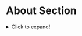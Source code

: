 # About Section
<details>
  <summary>Click to expand!</summary>
  
  ## About me
  1. A numbered list
 
 # Contact Me
<details>
  <summary>Click to expand!</summary>
  
  ## Cell and Email
  1. Cell 984 292 2591
  2. Email Lucas.edmisten82@gmail.com

# Lucas Edmisten Data Analytics Projects

Project 1 -
Predicting best ways to win a chess match.
* I went through different variables in a chess match to see what corelates to winning.
* The two main points I found that correlate with winning are:
* 1) Having the opening move (Being the white pieces)
* 2) Starting with one of these 5 opening moves - 
* - Slav Defense: Exchange Variation
* - Nimzowitsch Defense: Kennedy Variation
* - King's Pawn Game: Leonardis Variation
* - Queen's Pawn Game: Zukertort Variation
* - Philidor Defense

Project 2 -
Predicting a Players Fantasy Football Value
* The goal was to find if ther were any signficant variables that led to a player having a high Fantasy Football output. 
* I tested multiple variables to see what predicted a high value and found these to predict success. 
* 1) A player coming from the SEC in college has the highest predictor of Fantasy Value.
* 2) A player at the age of 24 has the highest chance of having high Fantasy Value.
* 3) Combine values such as 40 yard dash, shuttle and wonderlic are not predictors towards Fantasy Value

Project 3 - 
Are NBA players better than they were historically?
* The goal was to see if players statistics were significantly better now than they were historically and if they were why?
* 1 - Average scoring per player went up but the top scorers still were in earlier years. 
* 2 - Complete stats rose in all categories for players which correlated with pace of play

Project 4 - 
What factors need to be addressed to reduce crime and police violence in America
* •	We found that Blacks and Hispanics are killed by a higher rate per population than Whites. 
* •	There is a correlation with the poverty rate in the counties with high crime. 
* •	There is a high rate of Police related crimes in the Southwest, Arizona and Texas region. 
* •	Black and White Segregation correlate very strongly with Crime. Areas more integrated have less crime.
* •	There does not seem to be much correlation in State voting and crime. 

Project 5 - 
Is the idea of flying safe and what is the safest airline?
* 1) Flying Commercial has a very small number of incidents when compared with the complete data. 
* 2) When comparing flying to alternate modes of transportation it is by far the safest. 
* 3) Airline accidents have been decreasing over the years and are at an all time low. 
* 4) Southwest is the safest airline to fly by the numbers. 

Project 6 - 
Is there a correlation between political stance and an areas Coronavirus response, outbreaks and shutdowns.
* 1) Areas of smaller population had a higher google search rate towards Covid being a Hoax per population.
* 2) Searchs towards corona being a hoax lined up with President Trump Questioning the Virus. 
* 3) Covid Death Rates seemed to follow large cities which were mostly left leaning areas but could not directly correlate with politically party over population per area. 

Project 7 - 
What played a factor in the deaths on the Titanic?
* 1) 3rd class passengers died at the highest rate and actually 2nd class passengers survived at a higher rate than 1st class.
* 2) Females survived around 2 times more than males.
* 3) Passengers from England died at a much higher rate than any other passengers. 



